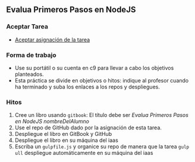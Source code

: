 ## Evalua Primeros Pasos en NodeJS

### Aceptar Tarea

* [Aceptar asignación de la tarea]()

### Forma de trabajo

* Use su portátil o su cuenta en c9 para llevar a cabo los objetivos planteados.
* Esta práctica se divide en objetivos o hitos:  indique al profesor  cuando ha terminado y suba los enlaces a los repos y despliegues.

### Hitos

1. Cree un libro usando `gitbook`: El título debe ser *Evalua Primeros Pasos en NodeJS nombreDelAlumno*
2. Use el repo de GitHub dado por la asignación de esta tarea. 
3. Despliegue el libro en GitBook y GitHub 
4. Despliegue el libro en su máquina del iaas
5. Escriba un `gulpfile.js` y organice su repo de manera que la 
 tarea `gulp ull` despliegue automáticamente en su máquina del iaas
